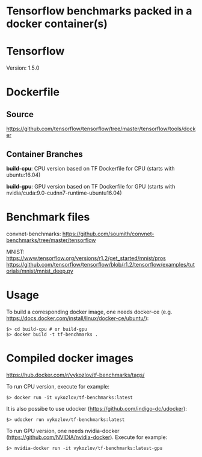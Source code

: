 Tensorflow benchmarks packed in a docker container(s)
====

# Tensorflow
Version: 1.5.0

# Dockerfile
## Source
https://github.com/tensorflow/tensorflow/tree/master/tensorflow/tools/docker

## Container Branches
**build-cpu**: CPU version based on TF Dockerfile for CPU (starts with ubuntu:16.04)

**build-gpu**: GPU version based on TF Dockerfile for GPU (starts with nvidia/cuda:9.0-cudnn7-runtime-ubuntu16.04)

# Benchmark files
convnet-benchmarks: https://github.com/soumith/convnet-benchmarks/tree/master/tensorflow

MNIST: <br>
https://www.tensorflow.org/versions/r1.2/get_started/mnist/pros<br>
https://github.com/tensorflow/tensorflow/blob/r1.2/tensorflow/examples/tutorials/mnist/mnist_deep.py

# Usage
To build a corresponding docker image, one needs docker-ce (e.g. https://docs.docker.com/install/linux/docker-ce/ubuntu/):
```
$> cd build-cpu # or build-gpu
$> docker build -t tf-benchmarks .
```


# Compiled docker images
https://hub.docker.com/r/vykozlov/tf-benchmarks/tags/

To run CPU version, execute for example:
```
$> docker run -it vykozlov/tf-benchmarks:latest
```
It is also possibe to use udocker (https://github.com/indigo-dc/udocker):
```
$> udocker run vykozlov/tf-benchmarks:latest
```

To run GPU version, one needs nvidia-docker (https://github.com/NVIDIA/nvidia-docker). Execute for example:
```
$> nvidia-docker run -it vykozlov/tf-benchmarks:latest-gpu
```
